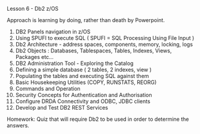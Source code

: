 Lesson 6 - Db2 z/OS 

Approach is learning by doing, rather than death by Powerpoint.
1. DB2 Panels navigation in z/OS 
2. Using SPUFI to execute SQL ( SPUFI = SQL Processing Using File Input ) 
3. Db2 Architecture - address spaces, components, memory, locking, logs
4. Db2 Objects : Databases, Tablespaces, Tables, Indexes, Views, Packages etc...
5. DB2 Administration Tool - Exploring the Catalog 
6. Defining a simple database ( 2 tables, 2 indexes, view )
7. Populating the tables and executing SQL against them 
8. Basic Housekeeping Utilities (COPY, RUNSTATS, REORG) 
9. Commands and Operation
10. Security Concepts for Authentication and Authorisation
11. Configure DRDA Connectivity and ODBC, JDBC clients 
12. Develop and Test DB2 REST Services

Homework: Quiz that will require Db2 to be used in order to determine the answers.



